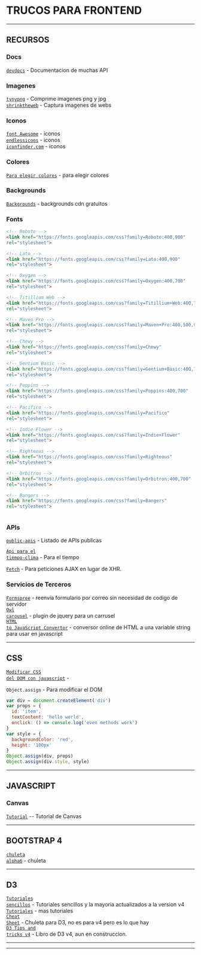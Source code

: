 # TRUCOS PARA FRONTEND

---

## RECURSOS

### Docs

<code>[devdocs](http://devdocs.io)</code> - Documentacion de muchas API  

### Imagenes

<code>[tynypng](http://tinypng.com)</code> - Comprime imagenes png y jpg  
<code>[shrinktheweb](http://shrinktheweb.com)</code> - Captura imagenes de webs  

### Iconos

<code>[font Awesome](http://fontawesome.io)</code> - iconos  
<code>[endlessicons](http://endlessicons.com)</code> - iconos  
<code>[iconfinder.com](http://iconfinder.com)</code> - iconos  

### Colores

<code>[Para elegir colores](http://color-hex.com)</code> - para elegir colores  

### Backgrounds

<code>[Backgrounds](https://www.google.es/search?q=free+cdn+repeating+backgrounds&oq=free+cdn+repeating+backgrounds&gs_l=serp.3...25751.26160.0.26652.4.4.0.0.0.0.107.392.2j2.4.0....0...1.1.64.serp..0.3.307...0i19k1j0i13i30i19k1j0i13i5i30i19k1j30i10k1.qaO8MU13Hm0)</code> - backgrounds cdn gratuitos  

### Fonts

```html
<!-- Roboto -->
<link href="https://fonts.googleapis.com/css?family=Roboto:400,900"  
rel="stylesheet">

<!-- Lato -->
<link href="https://fonts.googleapis.com/css?family=Lato:400,900"
rel="stylesheet">

<!-- Oxygen -->
<link href="https://fonts.googleapis.com/css?family=Oxygen:400,700"
rel="stylesheet">

<!-- Titillium Web -->
<link href="https://fonts.googleapis.com/css?family=Titillium+Web:400,700"
rel="stylesheet">

<!-- Maven Pro -->
<link href="https://fonts.googleapis.com/css?family=Maven+Pro:400,500,900"
rel="stylesheet">

<!-- Chewy -->
<link href="https://fonts.googleapis.com/css?family=Chewy"
rel="stylesheet">

<!-- Gentium Basic -->
<link href="https://fonts.googleapis.com/css?family=Gentium+Basic:400,700"
rel="stylesheet">  

<!-- Poppins -->
<link href="https://fonts.googleapis.com/css?family=Poppins:400,700"
rel="stylesheet"> 

<!-- Pacifico -->
<link href="https://fonts.googleapis.com/css?family=Pacifico"
rel="stylesheet">

<!-- Indie Flower -->
<link href="https://fonts.googleapis.com/css?family=Indie+Flower"
rel="stylesheet"> 

<!-- Righteous -->
<link href="https://fonts.googleapis.com/css?family=Righteous" 
rel="stylesheet"> 

<!-- Orbitron -->
<link href="https://fonts.googleapis.com/css?family=Orbitron:400,700" 
rel="stylesheet">

<!-- Bangers -->
<link href="https://fonts.googleapis.com/css?family=Bangers" 
rel="stylesheet">
 
```

### APIs

<code>[public-apis](https://github.com/toddmotto/public-apis)</code> - Listado de APIs publicas  


<code>[Api para el tiempo-clima](https://darksky.net/dev/account)</code> - Para el tiempo  

<code>[Fetch](https://developer.microsoft.com/en-us/microsoft-edge/platform/documentation/dev-guide/performance/fetch-API/)</code> - Para peticiones AJAX en lugar de XHR.  


### Servicios de Terceros

<code>[Formspree](http://formspree.io)</code> - reenvia formulario por correo sin necesidad de codigo de servidor  
<code>[Owl carousel](http://owlgraphic.com/owlcarousel)</code> - plugin de jquery para un carrusel  
<code>[HTML to JavaScript Convertor](http://www.accessify.com/tools-and-wizards/developer-tools/html-javascript-convertor/)</code> - conversor online de HTML a una variable string para usar en javascript  

---

## CSS

<code>[Modificar CSS del DOM con javascript](http://www.w3schools.com/jsref/dom_obj_style.asp)</code> -

`Object.assign` - Para modificar el DOM  

```js
var div = document.createElement('div')
var props = {
  id: 'item',
  textContent: 'hello world',
  onclick: () => console.log('even methods work')
}
var style = {
  backgroundColor: 'red',
  height: '100px'
}
Object.assign(div, props)
Object.assign(div.style, style)
```

---

## JAVASCRIPT

### Canvas

<code>[Tutorial](http://joshondesign.com/p/books/canvasdeepdive/toc.html)</code> -- Tutorial de Canvas

---

## BOOTSTRAP 4

<code>[chuleta alpha6](https://hackerthemes.com/bootstrap-cheatsheet/)</code> - chuleta  

---

## D3  

<code>[Tutoriales sencillos](https://bl.ocks.org/d3noob)</code> - Tutoriales sencillos y la mayoria actualizados a la version v4  
<code>[Tutoriales](https://github.com/d3/d3/wiki/Tutorials)</code> -  mas tutoriales   
<code>[Cheat Sheet](http://www.jeromecukier.net/wp-content/uploads/2012/10/d3-cheat-sheet.pdf)</code> -  Chuleta para D3, no es para v4 pero es lo que hay  
<code>[D3 Tips and tricks v4](https://leanpub.com/d3-t-and-t-v4/read)</code> - Libro de D3 v4, aun en construccion.  

---






---
